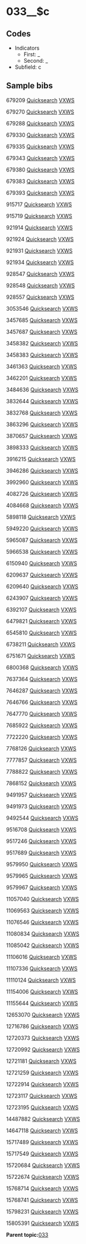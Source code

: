 # 033\_\_$c

## Codes

-   Indicators
    -   First: \_
    -   Second: \_
-   Subfield: c

## Sample bibs

679209 [Quicksearch](https://search.library.yale.edu/catalog/679209) [VXWS](http://prodorbis.library.yale.edu:7014/vxws/GetHoldingsService?bibId=679209)

679270 [Quicksearch](https://search.library.yale.edu/catalog/679270) [VXWS](http://prodorbis.library.yale.edu:7014/vxws/GetHoldingsService?bibId=679270)

679288 [Quicksearch](https://search.library.yale.edu/catalog/679288) [VXWS](http://prodorbis.library.yale.edu:7014/vxws/GetHoldingsService?bibId=679288)

679330 [Quicksearch](https://search.library.yale.edu/catalog/679330) [VXWS](http://prodorbis.library.yale.edu:7014/vxws/GetHoldingsService?bibId=679330)

679335 [Quicksearch](https://search.library.yale.edu/catalog/679335) [VXWS](http://prodorbis.library.yale.edu:7014/vxws/GetHoldingsService?bibId=679335)

679343 [Quicksearch](https://search.library.yale.edu/catalog/679343) [VXWS](http://prodorbis.library.yale.edu:7014/vxws/GetHoldingsService?bibId=679343)

679380 [Quicksearch](https://search.library.yale.edu/catalog/679380) [VXWS](http://prodorbis.library.yale.edu:7014/vxws/GetHoldingsService?bibId=679380)

679383 [Quicksearch](https://search.library.yale.edu/catalog/679383) [VXWS](http://prodorbis.library.yale.edu:7014/vxws/GetHoldingsService?bibId=679383)

679393 [Quicksearch](https://search.library.yale.edu/catalog/679393) [VXWS](http://prodorbis.library.yale.edu:7014/vxws/GetHoldingsService?bibId=679393)

915717 [Quicksearch](https://search.library.yale.edu/catalog/915717) [VXWS](http://prodorbis.library.yale.edu:7014/vxws/GetHoldingsService?bibId=915717)

915719 [Quicksearch](https://search.library.yale.edu/catalog/915719) [VXWS](http://prodorbis.library.yale.edu:7014/vxws/GetHoldingsService?bibId=915719)

921914 [Quicksearch](https://search.library.yale.edu/catalog/921914) [VXWS](http://prodorbis.library.yale.edu:7014/vxws/GetHoldingsService?bibId=921914)

921924 [Quicksearch](https://search.library.yale.edu/catalog/921924) [VXWS](http://prodorbis.library.yale.edu:7014/vxws/GetHoldingsService?bibId=921924)

921931 [Quicksearch](https://search.library.yale.edu/catalog/921931) [VXWS](http://prodorbis.library.yale.edu:7014/vxws/GetHoldingsService?bibId=921931)

921934 [Quicksearch](https://search.library.yale.edu/catalog/921934) [VXWS](http://prodorbis.library.yale.edu:7014/vxws/GetHoldingsService?bibId=921934)

928547 [Quicksearch](https://search.library.yale.edu/catalog/928547) [VXWS](http://prodorbis.library.yale.edu:7014/vxws/GetHoldingsService?bibId=928547)

928548 [Quicksearch](https://search.library.yale.edu/catalog/928548) [VXWS](http://prodorbis.library.yale.edu:7014/vxws/GetHoldingsService?bibId=928548)

928557 [Quicksearch](https://search.library.yale.edu/catalog/928557) [VXWS](http://prodorbis.library.yale.edu:7014/vxws/GetHoldingsService?bibId=928557)

3053546 [Quicksearch](https://search.library.yale.edu/catalog/3053546) [VXWS](http://prodorbis.library.yale.edu:7014/vxws/GetHoldingsService?bibId=3053546)

3457685 [Quicksearch](https://search.library.yale.edu/catalog/3457685) [VXWS](http://prodorbis.library.yale.edu:7014/vxws/GetHoldingsService?bibId=3457685)

3457687 [Quicksearch](https://search.library.yale.edu/catalog/3457687) [VXWS](http://prodorbis.library.yale.edu:7014/vxws/GetHoldingsService?bibId=3457687)

3458382 [Quicksearch](https://search.library.yale.edu/catalog/3458382) [VXWS](http://prodorbis.library.yale.edu:7014/vxws/GetHoldingsService?bibId=3458382)

3458383 [Quicksearch](https://search.library.yale.edu/catalog/3458383) [VXWS](http://prodorbis.library.yale.edu:7014/vxws/GetHoldingsService?bibId=3458383)

3461363 [Quicksearch](https://search.library.yale.edu/catalog/3461363) [VXWS](http://prodorbis.library.yale.edu:7014/vxws/GetHoldingsService?bibId=3461363)

3462201 [Quicksearch](https://search.library.yale.edu/catalog/3462201) [VXWS](http://prodorbis.library.yale.edu:7014/vxws/GetHoldingsService?bibId=3462201)

3484636 [Quicksearch](https://search.library.yale.edu/catalog/3484636) [VXWS](http://prodorbis.library.yale.edu:7014/vxws/GetHoldingsService?bibId=3484636)

3832644 [Quicksearch](https://search.library.yale.edu/catalog/3832644) [VXWS](http://prodorbis.library.yale.edu:7014/vxws/GetHoldingsService?bibId=3832644)

3832768 [Quicksearch](https://search.library.yale.edu/catalog/3832768) [VXWS](http://prodorbis.library.yale.edu:7014/vxws/GetHoldingsService?bibId=3832768)

3863296 [Quicksearch](https://search.library.yale.edu/catalog/3863296) [VXWS](http://prodorbis.library.yale.edu:7014/vxws/GetHoldingsService?bibId=3863296)

3870657 [Quicksearch](https://search.library.yale.edu/catalog/3870657) [VXWS](http://prodorbis.library.yale.edu:7014/vxws/GetHoldingsService?bibId=3870657)

3898333 [Quicksearch](https://search.library.yale.edu/catalog/3898333) [VXWS](http://prodorbis.library.yale.edu:7014/vxws/GetHoldingsService?bibId=3898333)

3916215 [Quicksearch](https://search.library.yale.edu/catalog/3916215) [VXWS](http://prodorbis.library.yale.edu:7014/vxws/GetHoldingsService?bibId=3916215)

3946286 [Quicksearch](https://search.library.yale.edu/catalog/3946286) [VXWS](http://prodorbis.library.yale.edu:7014/vxws/GetHoldingsService?bibId=3946286)

3992960 [Quicksearch](https://search.library.yale.edu/catalog/3992960) [VXWS](http://prodorbis.library.yale.edu:7014/vxws/GetHoldingsService?bibId=3992960)

4082726 [Quicksearch](https://search.library.yale.edu/catalog/4082726) [VXWS](http://prodorbis.library.yale.edu:7014/vxws/GetHoldingsService?bibId=4082726)

4084668 [Quicksearch](https://search.library.yale.edu/catalog/4084668) [VXWS](http://prodorbis.library.yale.edu:7014/vxws/GetHoldingsService?bibId=4084668)

5898118 [Quicksearch](https://search.library.yale.edu/catalog/5898118) [VXWS](http://prodorbis.library.yale.edu:7014/vxws/GetHoldingsService?bibId=5898118)

5949220 [Quicksearch](https://search.library.yale.edu/catalog/5949220) [VXWS](http://prodorbis.library.yale.edu:7014/vxws/GetHoldingsService?bibId=5949220)

5965087 [Quicksearch](https://search.library.yale.edu/catalog/5965087) [VXWS](http://prodorbis.library.yale.edu:7014/vxws/GetHoldingsService?bibId=5965087)

5966538 [Quicksearch](https://search.library.yale.edu/catalog/5966538) [VXWS](http://prodorbis.library.yale.edu:7014/vxws/GetHoldingsService?bibId=5966538)

6150940 [Quicksearch](https://search.library.yale.edu/catalog/6150940) [VXWS](http://prodorbis.library.yale.edu:7014/vxws/GetHoldingsService?bibId=6150940)

6209637 [Quicksearch](https://search.library.yale.edu/catalog/6209637) [VXWS](http://prodorbis.library.yale.edu:7014/vxws/GetHoldingsService?bibId=6209637)

6209640 [Quicksearch](https://search.library.yale.edu/catalog/6209640) [VXWS](http://prodorbis.library.yale.edu:7014/vxws/GetHoldingsService?bibId=6209640)

6243907 [Quicksearch](https://search.library.yale.edu/catalog/6243907) [VXWS](http://prodorbis.library.yale.edu:7014/vxws/GetHoldingsService?bibId=6243907)

6392107 [Quicksearch](https://search.library.yale.edu/catalog/6392107) [VXWS](http://prodorbis.library.yale.edu:7014/vxws/GetHoldingsService?bibId=6392107)

6479821 [Quicksearch](https://search.library.yale.edu/catalog/6479821) [VXWS](http://prodorbis.library.yale.edu:7014/vxws/GetHoldingsService?bibId=6479821)

6545810 [Quicksearch](https://search.library.yale.edu/catalog/6545810) [VXWS](http://prodorbis.library.yale.edu:7014/vxws/GetHoldingsService?bibId=6545810)

6738211 [Quicksearch](https://search.library.yale.edu/catalog/6738211) [VXWS](http://prodorbis.library.yale.edu:7014/vxws/GetHoldingsService?bibId=6738211)

6751671 [Quicksearch](https://search.library.yale.edu/catalog/6751671) [VXWS](http://prodorbis.library.yale.edu:7014/vxws/GetHoldingsService?bibId=6751671)

6800368 [Quicksearch](https://search.library.yale.edu/catalog/6800368) [VXWS](http://prodorbis.library.yale.edu:7014/vxws/GetHoldingsService?bibId=6800368)

7637364 [Quicksearch](https://search.library.yale.edu/catalog/7637364) [VXWS](http://prodorbis.library.yale.edu:7014/vxws/GetHoldingsService?bibId=7637364)

7646287 [Quicksearch](https://search.library.yale.edu/catalog/7646287) [VXWS](http://prodorbis.library.yale.edu:7014/vxws/GetHoldingsService?bibId=7646287)

7646766 [Quicksearch](https://search.library.yale.edu/catalog/7646766) [VXWS](http://prodorbis.library.yale.edu:7014/vxws/GetHoldingsService?bibId=7646766)

7647770 [Quicksearch](https://search.library.yale.edu/catalog/7647770) [VXWS](http://prodorbis.library.yale.edu:7014/vxws/GetHoldingsService?bibId=7647770)

7685922 [Quicksearch](https://search.library.yale.edu/catalog/7685922) [VXWS](http://prodorbis.library.yale.edu:7014/vxws/GetHoldingsService?bibId=7685922)

7722220 [Quicksearch](https://search.library.yale.edu/catalog/7722220) [VXWS](http://prodorbis.library.yale.edu:7014/vxws/GetHoldingsService?bibId=7722220)

7768126 [Quicksearch](https://search.library.yale.edu/catalog/7768126) [VXWS](http://prodorbis.library.yale.edu:7014/vxws/GetHoldingsService?bibId=7768126)

7777857 [Quicksearch](https://search.library.yale.edu/catalog/7777857) [VXWS](http://prodorbis.library.yale.edu:7014/vxws/GetHoldingsService?bibId=7777857)

7788822 [Quicksearch](https://search.library.yale.edu/catalog/7788822) [VXWS](http://prodorbis.library.yale.edu:7014/vxws/GetHoldingsService?bibId=7788822)

7868152 [Quicksearch](https://search.library.yale.edu/catalog/7868152) [VXWS](http://prodorbis.library.yale.edu:7014/vxws/GetHoldingsService?bibId=7868152)

9491957 [Quicksearch](https://search.library.yale.edu/catalog/9491957) [VXWS](http://prodorbis.library.yale.edu:7014/vxws/GetHoldingsService?bibId=9491957)

9491973 [Quicksearch](https://search.library.yale.edu/catalog/9491973) [VXWS](http://prodorbis.library.yale.edu:7014/vxws/GetHoldingsService?bibId=9491973)

9492544 [Quicksearch](https://search.library.yale.edu/catalog/9492544) [VXWS](http://prodorbis.library.yale.edu:7014/vxws/GetHoldingsService?bibId=9492544)

9516708 [Quicksearch](https://search.library.yale.edu/catalog/9516708) [VXWS](http://prodorbis.library.yale.edu:7014/vxws/GetHoldingsService?bibId=9516708)

9517246 [Quicksearch](https://search.library.yale.edu/catalog/9517246) [VXWS](http://prodorbis.library.yale.edu:7014/vxws/GetHoldingsService?bibId=9517246)

9517689 [Quicksearch](https://search.library.yale.edu/catalog/9517689) [VXWS](http://prodorbis.library.yale.edu:7014/vxws/GetHoldingsService?bibId=9517689)

9579950 [Quicksearch](https://search.library.yale.edu/catalog/9579950) [VXWS](http://prodorbis.library.yale.edu:7014/vxws/GetHoldingsService?bibId=9579950)

9579965 [Quicksearch](https://search.library.yale.edu/catalog/9579965) [VXWS](http://prodorbis.library.yale.edu:7014/vxws/GetHoldingsService?bibId=9579965)

9579967 [Quicksearch](https://search.library.yale.edu/catalog/9579967) [VXWS](http://prodorbis.library.yale.edu:7014/vxws/GetHoldingsService?bibId=9579967)

11057040 [Quicksearch](https://search.library.yale.edu/catalog/11057040) [VXWS](http://prodorbis.library.yale.edu:7014/vxws/GetHoldingsService?bibId=11057040)

11069563 [Quicksearch](https://search.library.yale.edu/catalog/11069563) [VXWS](http://prodorbis.library.yale.edu:7014/vxws/GetHoldingsService?bibId=11069563)

11076546 [Quicksearch](https://search.library.yale.edu/catalog/11076546) [VXWS](http://prodorbis.library.yale.edu:7014/vxws/GetHoldingsService?bibId=11076546)

11080834 [Quicksearch](https://search.library.yale.edu/catalog/11080834) [VXWS](http://prodorbis.library.yale.edu:7014/vxws/GetHoldingsService?bibId=11080834)

11085042 [Quicksearch](https://search.library.yale.edu/catalog/11085042) [VXWS](http://prodorbis.library.yale.edu:7014/vxws/GetHoldingsService?bibId=11085042)

11106016 [Quicksearch](https://search.library.yale.edu/catalog/11106016) [VXWS](http://prodorbis.library.yale.edu:7014/vxws/GetHoldingsService?bibId=11106016)

11107336 [Quicksearch](https://search.library.yale.edu/catalog/11107336) [VXWS](http://prodorbis.library.yale.edu:7014/vxws/GetHoldingsService?bibId=11107336)

11110124 [Quicksearch](https://search.library.yale.edu/catalog/11110124) [VXWS](http://prodorbis.library.yale.edu:7014/vxws/GetHoldingsService?bibId=11110124)

11154006 [Quicksearch](https://search.library.yale.edu/catalog/11154006) [VXWS](http://prodorbis.library.yale.edu:7014/vxws/GetHoldingsService?bibId=11154006)

11155644 [Quicksearch](https://search.library.yale.edu/catalog/11155644) [VXWS](http://prodorbis.library.yale.edu:7014/vxws/GetHoldingsService?bibId=11155644)

12653070 [Quicksearch](https://search.library.yale.edu/catalog/12653070) [VXWS](http://prodorbis.library.yale.edu:7014/vxws/GetHoldingsService?bibId=12653070)

12716786 [Quicksearch](https://search.library.yale.edu/catalog/12716786) [VXWS](http://prodorbis.library.yale.edu:7014/vxws/GetHoldingsService?bibId=12716786)

12720373 [Quicksearch](https://search.library.yale.edu/catalog/12720373) [VXWS](http://prodorbis.library.yale.edu:7014/vxws/GetHoldingsService?bibId=12720373)

12720992 [Quicksearch](https://search.library.yale.edu/catalog/12720992) [VXWS](http://prodorbis.library.yale.edu:7014/vxws/GetHoldingsService?bibId=12720992)

12721181 [Quicksearch](https://search.library.yale.edu/catalog/12721181) [VXWS](http://prodorbis.library.yale.edu:7014/vxws/GetHoldingsService?bibId=12721181)

12721259 [Quicksearch](https://search.library.yale.edu/catalog/12721259) [VXWS](http://prodorbis.library.yale.edu:7014/vxws/GetHoldingsService?bibId=12721259)

12722914 [Quicksearch](https://search.library.yale.edu/catalog/12722914) [VXWS](http://prodorbis.library.yale.edu:7014/vxws/GetHoldingsService?bibId=12722914)

12723117 [Quicksearch](https://search.library.yale.edu/catalog/12723117) [VXWS](http://prodorbis.library.yale.edu:7014/vxws/GetHoldingsService?bibId=12723117)

12723195 [Quicksearch](https://search.library.yale.edu/catalog/12723195) [VXWS](http://prodorbis.library.yale.edu:7014/vxws/GetHoldingsService?bibId=12723195)

14487882 [Quicksearch](https://search.library.yale.edu/catalog/14487882) [VXWS](http://prodorbis.library.yale.edu:7014/vxws/GetHoldingsService?bibId=14487882)

14647118 [Quicksearch](https://search.library.yale.edu/catalog/14647118) [VXWS](http://prodorbis.library.yale.edu:7014/vxws/GetHoldingsService?bibId=14647118)

15717489 [Quicksearch](https://search.library.yale.edu/catalog/15717489) [VXWS](http://prodorbis.library.yale.edu:7014/vxws/GetHoldingsService?bibId=15717489)

15717549 [Quicksearch](https://search.library.yale.edu/catalog/15717549) [VXWS](http://prodorbis.library.yale.edu:7014/vxws/GetHoldingsService?bibId=15717549)

15720684 [Quicksearch](https://search.library.yale.edu/catalog/15720684) [VXWS](http://prodorbis.library.yale.edu:7014/vxws/GetHoldingsService?bibId=15720684)

15722674 [Quicksearch](https://search.library.yale.edu/catalog/15722674) [VXWS](http://prodorbis.library.yale.edu:7014/vxws/GetHoldingsService?bibId=15722674)

15768714 [Quicksearch](https://search.library.yale.edu/catalog/15768714) [VXWS](http://prodorbis.library.yale.edu:7014/vxws/GetHoldingsService?bibId=15768714)

15768741 [Quicksearch](https://search.library.yale.edu/catalog/15768741) [VXWS](http://prodorbis.library.yale.edu:7014/vxws/GetHoldingsService?bibId=15768741)

15798231 [Quicksearch](https://search.library.yale.edu/catalog/15798231) [VXWS](http://prodorbis.library.yale.edu:7014/vxws/GetHoldingsService?bibId=15798231)

15805391 [Quicksearch](https://search.library.yale.edu/catalog/15805391) [VXWS](http://prodorbis.library.yale.edu:7014/vxws/GetHoldingsService?bibId=15805391)

**Parent topic:**[033](../../tags/033/033.md)

